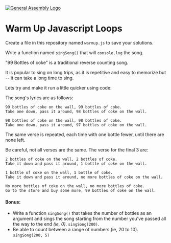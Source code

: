 [![General Assembly Logo](https://camo.githubusercontent.com/1a91b05b8f4d44b5bbfb83abac2b0996d8e26c92/687474703a2f2f692e696d6775722e636f6d2f6b6538555354712e706e67)](https://generalassemb.ly/education/web-development-immersive)

# Warm Up Javascript Loops

Create a file in this repository named `warmup.js` to save your solutions.

Write a function named `singSong()` that will `console.log` the song.  

"99 Bottles of coke" is a traditional reverse counting song. 

It is popular to sing on long trips, as it is repetitive and easy to memorize but -- it can take a long time to sing.

Lets try and make it run a little quicker using code:

The song's lyrics are as follows:
```
99 bottles of coke on the wall, 99 bottles of coke.
Take one down, pass it around, 98 bottles of coke on the wall.

98 bottles of coke on the wall, 98 bottles of coke.
Take one down, pass it around, 97 bottles of coke on the wall.
```
The same verse is repeated, each time with one bottle fewer, until there are none left.


Be careful, not all verses are the same. The verse for the final 3 are:

```
2 bottles of coke on the wall, 2 bottles of coke.
Take it down and pass it around, 1 bottle of coke on the wall.

1 bottle of coke on the wall, 1 bottle of coke.
Take it down and pass it around, no more bottles of coke on the wall.

No more bottles of coke on the wall, no more bottles of coke.
Go to the store and buy some more, 99 bottles of coke on the wall.
```

#### Bonus:

- Write a function `singSong()` that takes the number of bottles as an argument and sings the song starting from the number you've passed all the way to the end _(ie, 0)_. `singSong(200)`.
- Be able to count between a range of numbers (ie, 20 to 10). `singSong(200, 5)`
